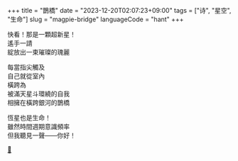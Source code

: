 +++
title = "鵲橋"
date = "2023-12-20T02:07:23+09:00"
tags = ["诗", "星空", "生命"]
slug = "magpie-bridge"
languageCode = "hant"
+++

快看！那是一顆超新星！  
遙手一請  
綻放出一束璀璨的瑰麗

每當指尖觸及  
自己就從室內  
橫跨為  
被滿天星斗環繞的自我  
相擁在橫跨銀河的鵲橋

恆星也是生命！  
雖然時間週期意識頻率  
但我聽見一聲——你好！

[🧲](https://reuixiy.notion.site/dff9f784dc3c47639dd318e02703d82a)